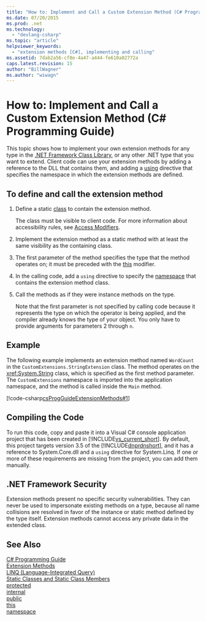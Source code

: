 ```yaml
---
title: "How to: Implement and Call a Custom Extension Method (C# Programming Guide)"
ms.date: 07/20/2015
ms.prod: .net
ms.technology: 
  - "devlang-csharp"
ms.topic: "article"
helpviewer_keywords: 
  - "extension methods [C#], implementing and calling"
ms.assetid: 7dab2a56-cf8e-4a47-a444-fe610a02772a
caps.latest.revision: 15
author: "BillWagner"
ms.author: "wiwagn"
---
```

# How to: Implement and Call a Custom Extension Method (C# Programming Guide)
This topic shows how to implement your own extension methods for any type in the [.NET Framework Class Library](https://msdn.microsoft.com/library/gg145045(v=VS.100).aspx), or any other .NET type that you want to extend. Client code can use your extension methods by adding a reference to the DLL that contains them, and adding a [using](../../../csharp/language-reference/keywords/using-directive.md) directive that specifies the namespace in which the extension methods are defined.  
  
## To define and call the extension method  
  
1.  Define a static [class](../../../csharp/programming-guide/classes-and-structs/static-classes-and-static-class-members.md) to contain the extension method.  
  
     The class must be visible to client code. For more information about accessibility rules, see [Access Modifiers](../../../csharp/programming-guide/classes-and-structs/access-modifiers.md).  
  
2.  Implement the extension method as a static method with at least the same visibility as the containing class.  
  
3.  The first parameter of the method specifies the type that the method operates on; it must be preceded with the [this](../../../csharp/language-reference/keywords/this.md) modifier.  
  
4.  In the calling code, add a `using` directive to specify the [namespace](../../../csharp/language-reference/keywords/namespace.md) that contains the extension method class.  
  
5.  Call the methods as if they were instance methods on the type.  
  
     Note that the first parameter is not specified by calling code because it represents the type on which the operator is being applied, and the compiler already knows the type of your object. You only have to provide arguments for parameters 2 through `n`.  
  
## Example  
 The following example implements an extension method named `WordCount` in the `CustomExtensions.StringExtension` class. The method operates on the <xref:System.String> class, which is specified as the first method parameter. The `CustomExtensions` namespace is imported into the application namespace, and the method is called inside the `Main` method.  
  
 [!code-csharp[csProgGuideExtensionMethods#1](../../../csharp/programming-guide/classes-and-structs/codesnippet/CSharp/how-to-implement-and-call-a-custom-extension-method_1.cs)]  
  
## Compiling the Code  
 To run this code, copy and paste it into a Visual C# console application project that has been created in [!INCLUDE[vs_current_short](~/includes/vs-current-short-md.md)]. By default, this project targets version 3.5 of the [!INCLUDE[dnprdnshort](~/includes/dnprdnshort-md.md)], and it has a reference to System.Core.dll and a `using` directive for System.Linq. If one or more of these requirements are missing from the project, you can add them manually.  
  
## .NET Framework Security  
 Extension methods present no specific security vulnerabilities. They can never be used to impersonate existing methods on a type, because all name collisions are resolved in favor of the instance or static method defined by the type itself. Extension methods cannot access any private data in the extended class.  
  
## See Also  
 [C# Programming Guide](../../../csharp/programming-guide/index.md)  
 [Extension Methods](../../../csharp/programming-guide/classes-and-structs/extension-methods.md)  
 [LINQ (Language-Integrated Query)](http://msdn.microsoft.com/library/a73c4aec-5d15-4e98-b962-1274021ea93d)  
 [Static Classes and Static Class Members](../../../csharp/programming-guide/classes-and-structs/static-classes-and-static-class-members.md)  
 [protected](../../../csharp/language-reference/keywords/protected.md)  
 [internal](../../../csharp/language-reference/keywords/internal.md)  
 [public](../../../csharp/language-reference/keywords/public.md)  
 [this](../../../csharp/language-reference/keywords/this.md)  
 [namespace](../../../csharp/language-reference/keywords/namespace.md)
